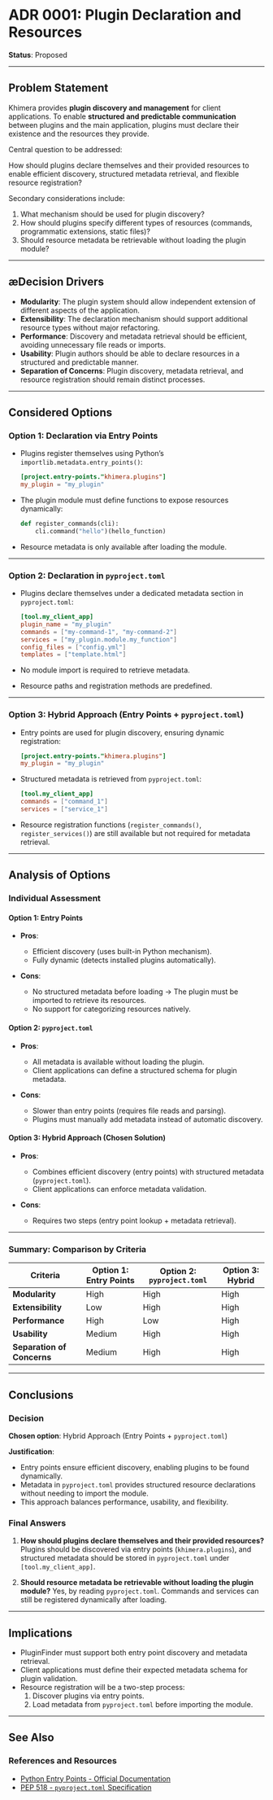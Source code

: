 # ADR 0001: Plugin Declaration and Resources

**Status**: Proposed

---

## Problem Statement

Khimera provides **plugin discovery and management** for client applications. To enable **structured
and predictable communication** between plugins and the main application, plugins must declare
their existence and the resources they provide.

Central question to be addressed:

How should plugins declare themselves and their provided resources to enable efficient discovery,
structured metadata retrieval, and flexible resource registration?

Secondary considerations include:

1. What mechanism should be used for plugin discovery?
2. How should plugins specify different types of resources (commands, programmatic extensions,
   static files)?
3. Should resource metadata be retrievable without loading the plugin module?

---

## æDecision Drivers

- **Modularity**: The plugin system should allow independent extension of different aspects of the
  application.
- **Extensibility**: The declaration mechanism should support additional resource types without
  major refactoring.
- **Performance**: Discovery and metadata retrieval should be efficient, avoiding unnecessary file
  reads or imports.
- **Usability**: Plugin authors should be able to declare resources in a structured and predictable
  manner.
- **Separation of Concerns**: Plugin discovery, metadata retrieval, and resource registration should
  remain distinct processes.

---

## **Considered Options**

### Option 1: Declaration via Entry Points

- Plugins register themselves using Python’s `importlib.metadata.entry_points()`:

  ```toml
  [project.entry-points."khimera.plugins"]
  my_plugin = "my_plugin"
  ```

- The plugin module must define functions to expose resources dynamically:

  ```python
  def register_commands(cli):
      cli.command("hello")(hello_function)
  ```

- Resource metadata is only available after loading the module.

---

### Option 2: Declaration in `pyproject.toml`

- Plugins declare themselves under a dedicated metadata section in `pyproject.toml`:

  ```toml
  [tool.my_client_app]
  plugin_name = "my_plugin"
  commands = ["my-command-1", "my-command-2"]
  services = ["my_plugin.module.my_function"]
  config_files = ["config.yml"]
  templates = ["template.html"]
  ```

- No module import is required to retrieve metadata.
- Resource paths and registration methods are predefined.

---

### Option 3: Hybrid Approach (Entry Points + `pyproject.toml`)

- Entry points are used for plugin discovery, ensuring dynamic registration:
  ```toml
  [project.entry-points."khimera.plugins"]
  my_plugin = "my_plugin"
  ```

- Structured metadata is retrieved from `pyproject.toml`:
  ```toml
  [tool.my_client_app]
  commands = ["command_1"]
  services = ["service_1"]
  ```

- Resource registration functions (`register_commands()`, `register_services()`) are still available
  but not required for metadata retrieval.

---

## Analysis of Options

### Individual Assessment

#### Option 1: Entry Points

* **Pros**:
  - Efficient discovery (uses built-in Python mechanism).
  - Fully dynamic (detects installed plugins automatically).

* **Cons**:
  - No structured metadata before loading → The plugin must be imported to retrieve its
    resources.
  - No support for categorizing resources natively.

#### Option 2: `pyproject.toml`

* **Pros**:
  - All metadata is available without loading the plugin.
  - Client applications can define a structured schema for plugin metadata.

* **Cons**:
  - Slower than entry points (requires file reads and parsing).
  - Plugins must manually add metadata instead of automatic discovery.

#### Option 3: Hybrid Approach (Chosen Solution)

* **Pros**:
  - Combines efficient discovery (entry points) with structured metadata (`pyproject.toml`).
  - Client applications can enforce metadata validation.

* **Cons**:
  - Requires two steps (entry point lookup + metadata retrieval).

---

### **Summary: Comparison by Criteria**

| **Criteria** | **Option 1: Entry Points** | **Option 2: `pyproject.toml`** | **Option 3: Hybrid** |
|-------------|----------------------|----------------------|----------------------|
| **Modularity** |  High |  High |  High |
| **Extensibility** |  Low |  High |  High |
| **Performance** |  High |  Low |  High |
| **Usability** |  Medium |  High |  High |
| **Separation of Concerns** |  Medium |  High |  High |

---

## Conclusions

### Decision

**Chosen option**: Hybrid Approach (Entry Points + `pyproject.toml`)

**Justification**:

- Entry points ensure efficient discovery, enabling plugins to be found dynamically.
- Metadata in `pyproject.toml` provides structured resource declarations without needing to
  import the module.
- This approach balances performance, usability, and flexibility.

### Final Answers

1. **How should plugins declare themselves and their provided resources?**
   Plugins should be discovered via entry points (`khimera.plugins`), and structured metadata
   should be stored in `pyproject.toml` under `[tool.my_client_app]`.

2. **Should resource metadata be retrievable without loading the plugin module?**
   Yes, by reading `pyproject.toml`. Commands and services can still be registered dynamically
   after loading.

---

## Implications

- PluginFinder must support both entry point discovery and metadata retrieval.
- Client applications must define their expected metadata schema for plugin validation.
- Resource registration will be a two-step process:
  1. Discover plugins via entry points.
  2. Load metadata from `pyproject.toml` before importing the module.

---

## See Also

### References and Resources

- [Python Entry Points - Official Documentation](https://packaging.python.org/en/latest/specifications/entry-points/)
- [PEP 518 - `pyproject.toml` Specification](https://peps.python.org/pep-0518/)
